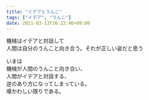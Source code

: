 ```yaml
---
title: "イデアとうんこ"
tags: ["イデア", "うんこ"]
date: 2021-03-13T16:22:46+09:00
---
```


機械はイデアと対話して  
人間は自分のうんこと向き合う。それが正しい姿だと思う

いまは  
機械が人間のうんこと向き合い、  
人間がイデアと対話する、  
逆のあり方になってしまっている。  
嘆かわしい限りである。